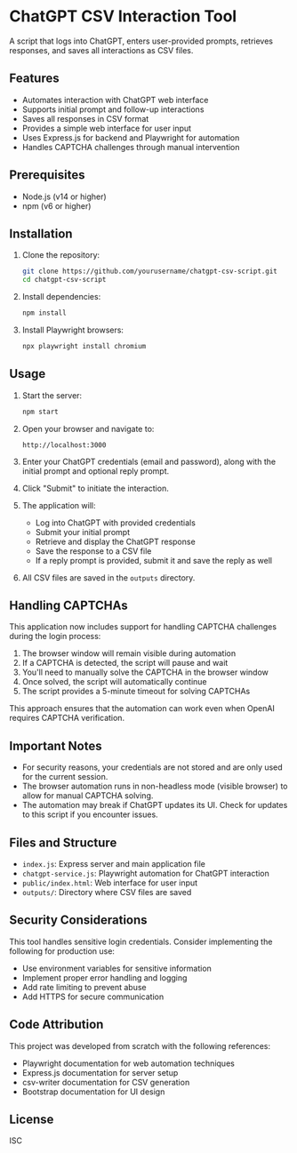 # ChatGPT CSV Interaction Tool

A script that logs into ChatGPT, enters user-provided prompts, retrieves responses, and saves all interactions as CSV files.

## Features

- Automates interaction with ChatGPT web interface
- Supports initial prompt and follow-up interactions
- Saves all responses in CSV format
- Provides a simple web interface for user input
- Uses Express.js for backend and Playwright for automation
- Handles CAPTCHA challenges through manual intervention

## Prerequisites

- Node.js (v14 or higher)
- npm (v6 or higher)

## Installation

1. Clone the repository:
   ```bash
   git clone https://github.com/yourusername/chatgpt-csv-script.git
   cd chatgpt-csv-script
   ```

2. Install dependencies:
   ```bash
   npm install
   ```

3. Install Playwright browsers:
   ```bash
   npx playwright install chromium
   ```

## Usage

1. Start the server:
   ```bash
   npm start
   ```

2. Open your browser and navigate to:
   ```
   http://localhost:3000
   ```

3. Enter your ChatGPT credentials (email and password), along with the initial prompt and optional reply prompt.

4. Click "Submit" to initiate the interaction.

5. The application will:
   - Log into ChatGPT with provided credentials
   - Submit your initial prompt
   - Retrieve and display the ChatGPT response
   - Save the response to a CSV file
   - If a reply prompt is provided, submit it and save the reply as well

6. All CSV files are saved in the `outputs` directory.

## Handling CAPTCHAs

This application now includes support for handling CAPTCHA challenges during the login process:

1. The browser window will remain visible during automation
2. If a CAPTCHA is detected, the script will pause and wait
3. You'll need to manually solve the CAPTCHA in the browser window
4. Once solved, the script will automatically continue
5. The script provides a 5-minute timeout for solving CAPTCHAs

This approach ensures that the automation can work even when OpenAI requires CAPTCHA verification.

## Important Notes

- For security reasons, your credentials are not stored and are only used for the current session.
- The browser automation runs in non-headless mode (visible browser) to allow for manual CAPTCHA solving.
- The automation may break if ChatGPT updates its UI. Check for updates to this script if you encounter issues.

## Files and Structure

- `index.js`: Express server and main application file
- `chatgpt-service.js`: Playwright automation for ChatGPT interaction
- `public/index.html`: Web interface for user input
- `outputs/`: Directory where CSV files are saved

## Security Considerations

This tool handles sensitive login credentials. Consider implementing the following for production use:

- Use environment variables for sensitive information
- Implement proper error handling and logging
- Add rate limiting to prevent abuse
- Add HTTPS for secure communication

## Code Attribution

This project was developed from scratch with the following references:

- Playwright documentation for web automation techniques
- Express.js documentation for server setup
- csv-writer documentation for CSV generation
- Bootstrap documentation for UI design

## License

ISC 